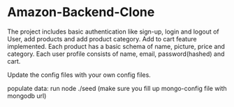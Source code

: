 # Amazon-Backend-Clone
The project includes basic authentication like sign-up, login and logout of User, add products and add product category. Add to cart feature implemented. Each product has a basic schema of name, picture, price and category. Each user profile consists of name, email, password(hashed) and cart. 

Update the config files with your own config files.

populate data: run node ./seed (make sure you fill up mongo-config file with mongodb url)

